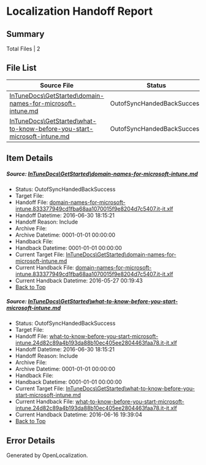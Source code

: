 # <a name='report-top'></a> Localization Handoff Report

## Summary
 Total Files | 2

## File List
 Source File | Status | Details 
 ----------- | ------ | ------- 
 [InTuneDocs\GetStarted\domain-names-for-microsoft-intune.md](https://github.com/Microsoft/IntuneDocs-pr/blob/38995d22bed250a03df2da3f4ca51cc748058d92/InTuneDocs/GetStarted/domain-names-for-microsoft-intune.md) | OutofSyncHandedBackSuccess | [Details](#d9bba613bad898aaeea98c26f36c04bed5b3cbcd496)
 [InTuneDocs\GetStarted\what-to-know-before-you-start-microsoft-intune.md](https://github.com/Microsoft/IntuneDocs-pr/blob/09caaa76d08f99b0d455d291fbd4002289f2f11c/InTuneDocs/GetStarted/what-to-know-before-you-start-microsoft-intune.md) | OutofSyncHandedBackSuccess | [Details](#fe2ebc32005d04e92b93fd817981aa2a632c2288540)

## Item Details
##### <a name='d9bba613bad898aaeea98c26f36c04bed5b3cbcd496'></a> Source: [InTuneDocs\GetStarted\domain-names-for-microsoft-intune.md](https://github.com/Microsoft/IntuneDocs-pr/blob/38995d22bed250a03df2da3f4ca51cc748058d92/InTuneDocs/GetStarted/domain-names-for-microsoft-intune.md)
* Status: OutofSyncHandedBackSuccess
* Target File: 
* Handoff File: [domain-names-for-microsoft-intune.833377949cd1fba68aa1070015f9e8204d7c5407.it-it.xlf](https://github.com/Microsoft/EM.handoff/blob/83c1f433627652765a5fabaed6e372387b719ffe/ol-handoff/Microsoft/IntuneDocs-pr.it-it/master/domain-names-for-microsoft-intune.833377949cd1fba68aa1070015f9e8204d7c5407.it-it.xlf)
* Handoff Datetime: 2016-06-30 18:15:21
* Handoff Reason: Include
* Archive File: 
* Archive Datetime: 0001-01-01 00:00:00
* Handback File: 
* Handback Datetime: 0001-01-01 00:00:00
* Current Target File: [InTuneDocs\GetStarted\domain-names-for-microsoft-intune.md](https://github.com/Microsoft/IntuneDocs-pr.it-it/blob/515dfd70679437e93fce75e5e98e5f5973c70c2e/InTuneDocs/GetStarted/domain-names-for-microsoft-intune.md)
* Current Handback File: [domain-names-for-microsoft-intune.833377949cd1fba68aa1070015f9e8204d7c5407.it-it.xlf](https://github.com/Microsoft/EM.handback/blob/7d7a7b26a82a9208e5f25cfa973990e91ba34234/ol-handback/Microsoft/IntuneDocs-pr.it-it/master/domain-names-for-microsoft-intune.833377949cd1fba68aa1070015f9e8204d7c5407.it-it.xlf)
* Current Handback Datetime: 2016-05-27 00:19:43
* [Back to Top](#report-top)

##### <a name='fe2ebc32005d04e92b93fd817981aa2a632c2288540'></a> Source: [InTuneDocs\GetStarted\what-to-know-before-you-start-microsoft-intune.md](https://github.com/Microsoft/IntuneDocs-pr/blob/09caaa76d08f99b0d455d291fbd4002289f2f11c/InTuneDocs/GetStarted/what-to-know-before-you-start-microsoft-intune.md)
* Status: OutofSyncHandedBackSuccess
* Target File: 
* Handoff File: [what-to-know-before-you-start-microsoft-intune.24d82c89a4b193da88b10ec405ee2804463faa78.it-it.xlf](https://github.com/Microsoft/EM.handoff/blob/83c1f433627652765a5fabaed6e372387b719ffe/ol-handoff/Microsoft/IntuneDocs-pr.it-it/master/what-to-know-before-you-start-microsoft-intune.24d82c89a4b193da88b10ec405ee2804463faa78.it-it.xlf)
* Handoff Datetime: 2016-06-30 18:15:21
* Handoff Reason: Include
* Archive File: 
* Archive Datetime: 0001-01-01 00:00:00
* Handback File: 
* Handback Datetime: 0001-01-01 00:00:00
* Current Target File: [InTuneDocs\GetStarted\what-to-know-before-you-start-microsoft-intune.md](https://github.com/Microsoft/IntuneDocs-pr.it-it/blob/2094fb5c0560083ae69bf9c4bc876ac1ab6659e9/InTuneDocs/GetStarted/what-to-know-before-you-start-microsoft-intune.md)
* Current Handback File: [what-to-know-before-you-start-microsoft-intune.24d82c89a4b193da88b10ec405ee2804463faa78.it-it.xlf](https://github.com/Microsoft/EM.handback/blob/263dccd46c34de47eb38e9ea457bfe675fba98fa/ol-handback/Microsoft/IntuneDocs-pr.it-it/master/what-to-know-before-you-start-microsoft-intune.24d82c89a4b193da88b10ec405ee2804463faa78.it-it.xlf)
* Current Handback Datetime: 2016-06-16 19:39:04
* [Back to Top](#report-top)


## Error Details

Generated by OpenLocalization.
